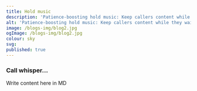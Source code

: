 ```yaml
---
title: Hold music
description: 'Patience-boosting hold music: Keep callers content while they wait.'
alt: 'Patience-boosting hold music: Keep callers content while they wait.'
image: /blogs-img/blog2.jpg
ogImage: /blogs-img/blog2.jpg
colour: sky
svg: 
published: true
---
```



### Call whisper...
Write content here in MD
